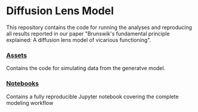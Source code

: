 # Diffusion Lens Model

This repository contains the code for running the analyses and reproducing all results reported in our paper "Brunswik's fundamental principle explained: A diffusion lens model of vicarious functioning".

### [Assets](assets)

Contains the code for simulating data from the generatve model.

### [Notebooks](notebooks)

Contains a fully reproducible Jupyter notebook covering the complete modeling workflow
